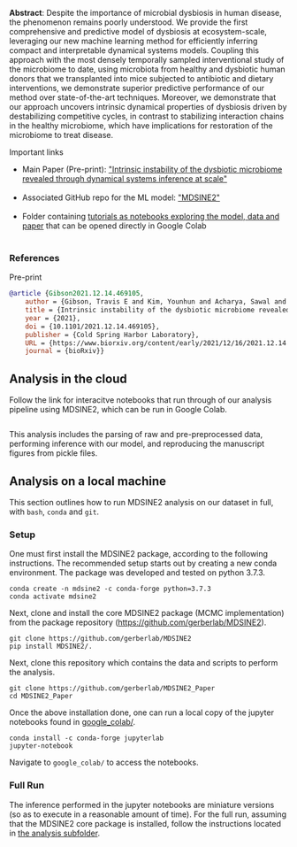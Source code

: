 **Abstract**: Despite the importance of microbial dysbiosis in human disease, the phenomenon remains poorly understood. We provide the first comprehensive and predictive model of dysbiosis at ecosystem-scale, leveraging our new machine learning method for efficiently inferring compact and interpretable dynamical systems models. Coupling this approach with the most densely temporally sampled interventional study of the microbiome to date, using microbiota from healthy and dysbiotic human donors that we transplanted into mice subjected to antibiotic and dietary interventions, we demonstrate superior predictive performance of our method over state-of-the-art techniques. Moreover, we demonstrate that our approach uncovers intrinsic dynamical properties of dysbiosis driven by destabilizing competitive cycles, in contrast to stabilizing interaction chains in the healthy microbiome, which have implications for restoration of the microbiome to treat disease.

Important links
- Main Paper (Pre-print): ["Intrinsic instability of the dysbiotic microbiome revealed through dynamical systems inference at scale"](https://doi.org/10.1101/2021.12.14.469105)<br />
  <a href="https://doi.org/10.1101/2021.12.14.469105"><img alt="" src="https://img.shields.io/badge/bioRχiv%20DOI-10.1101/2021.12.14.46910-blue?style=flat"/></a>
- Associated GitHub repo for the ML model: ["MDSINE2"](https://github.com/gerberlab/MDSINE2)<br />
  <a href="https://github.com/gerberlab/MDSINE2"><img alt="" src="https://img.shields.io/badge/GitHub-MDSINE2-blue?style=flat&logo=github"/></a>
- Folder containing [tutorials as notebooks exploring the model, data and paper](https://github.com/gerberlab/MDSINE2_Paper/tree/master/google_colab) that can be opened directly in Google Colab<br />
<a href="https://github.com/gerberlab/MDSINE2_Paper/tree/master/google_colab"><img alt="" src="https://img.shields.io/badge/Jupyter Notebooks-MDSINE2%20Tutorials-blue?style=flat&logo=jupyter"/></a>


### References
Pre-print
```bibtex
@article {Gibson2021.12.14.469105,
	author = {Gibson, Travis E and Kim, Younhun and Acharya, Sawal and Kaplan, David E and DiBenedetto, Nicholas and Lavin, Richard and Berger, Bonnie and Allegretti, Jessica R and Bry, Lynn and Gerber, Georg K},
	title = {Intrinsic instability of the dysbiotic microbiome revealed through dynamical systems inference at scale},
	year = {2021},
	doi = {10.1101/2021.12.14.469105},
	publisher = {Cold Spring Harbor Laboratory},
	URL = {https://www.biorxiv.org/content/early/2021/12/16/2021.12.14.469105},
	journal = {bioRxiv}}
```


## Analysis in the cloud
Follow the link for interacitve notebooks that run through of our analysis pipeline using MDSINE2, which can be run in Google Colab.

<a href="https://colab.research.google.com/github/gerberlab/MDSINE2_Paper/blob/master"><img alt="" src="https://img.shields.io/static/v1?label=Colab&message=Launch%20in%20Google%20Colab&color=orange&logo=googlecolab&style=for-the-badge&logoWidth=10"/></a>

This analysis includes the parsing of raw and pre-preprocessed data, performing inference with our model, and reproducing the manuscript figures from pickle files.

## Analysis on a local machine

This section outlines how to run MDSINE2 analysis on our dataset in full, with `bash`, `conda` and `git`.

### Setup

One must first install the MDSINE2 package, according to the following instructions.
The recommended setup starts out by creating a new conda environment. 
The package was developed and tested on python 3.7.3.

```
conda create -n mdsine2 -c conda-forge python=3.7.3
conda activate mdsine2
```

Next, clone and install the core MDSINE2 package (MCMC implementation) from the package repository (https://github.com/gerberlab/MDSINE2).

```
git clone https://github.com/gerberlab/MDSINE2
pip install MDSINE2/.
```

Next, clone this repository which contains the data and scripts to perform the analysis.

```
git clone https://github.com/gerberlab/MDSINE2_Paper
cd MDSINE2_Paper
```

Once the above installation done, one can run a local copy of the jupyter notebooks found in [google_colab/](google_colab/).
```
conda install -c conda-forge jupyterlab
jupyter-notebook
```
Navigate to `google_colab/` to access the notebooks.


### Full Run

The inference performed in the jupyter notebooks are miniature versions (so as to execute in a reasonable amount of time). 
For the full run, assuming that the MDSINE2 core package is installed, follow the instructions located 
in [the analysis subfolder](analysis/README.md).

